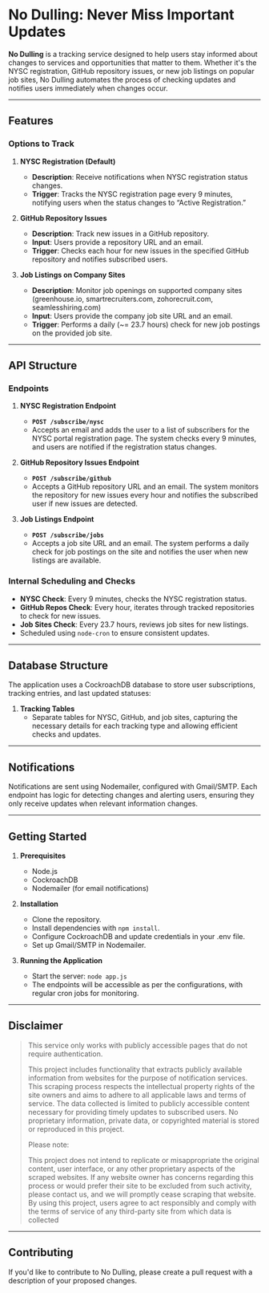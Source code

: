 # No Dulling: Never Miss Important Updates

**No Dulling** is a tracking service designed to help users stay informed about changes to services and opportunities that matter to them. Whether it's the NYSC registration, GitHub repository issues, or new job listings on popular job sites, No Dulling automates the process of checking updates and notifies users immediately when changes occur.

---

## Features

### Options to Track

1. **NYSC Registration (Default)**
   - **Description**: Receive notifications when NYSC registration status changes.
   - **Trigger**: Tracks the NYSC registration page every 9 minutes, notifying users when the status changes to “Active Registration.”

2. **GitHub Repository Issues**
   - **Description**: Track new issues in a GitHub repository.
   - **Input**: Users provide a repository URL and an email.
   - **Trigger**: Checks each hour for new issues in the specified GitHub repository and notifies subscribed users.

3. **Job Listings on Company Sites**
   - **Description**: Monitor job openings on supported company sites (greenhouse.io, smartrecruiters.com, zohorecruit.com, seamlesshiring.com)
   - **Input**: Users provide the company job site URL and an email.
   - **Trigger**: Performs a daily (~= 23.7 hours) check for new job postings on the provided job site.
---

## API Structure

### Endpoints

1. **NYSC Registration Endpoint**
   - **`POST /subscribe/nysc`**
   - Accepts an email and adds the user to a list of subscribers for the NYSC portal registration page. The system checks every 9 minutes, and users are notified if the registration status changes.

2. **GitHub Repository Issues Endpoint**
   - **`POST /subscribe/github`**
   - Accepts a GitHub repository URL and an email. The system monitors the repository for new issues every hour and notifies the subscribed user if new issues are detected.

3. **Job Listings Endpoint**
   - **`POST /subscribe/jobs`**
   - Accepts a job site URL and an email. The system performs a daily check for job postings on the site and notifies the user when new listings are available.

### Internal Scheduling and Checks
   - **NYSC Check**: Every 9 minutes, checks the NYSC registration status.
   - **GitHub Repos Check**: Every hour, iterates through tracked repositories to check for new issues.
   - **Job Sites Check**: Every 23.7 hours, reviews job sites for new listings.
   - Scheduled using `node-cron` to ensure consistent updates.

---

## Database Structure

The application uses a CockroachDB database to store user subscriptions, tracking entries, and last updated statuses:
1. **Tracking Tables**
   - Separate tables for NYSC, GitHub, and job sites, capturing the necessary details for each tracking type and allowing efficient checks and updates.

---

## Notifications

Notifications are sent using Nodemailer, configured with Gmail/SMTP. Each endpoint has logic for detecting changes and alerting users, ensuring they only receive updates when relevant information changes.

---

## Getting Started

1. **Prerequisites**
   - Node.js
   - CockroachDB
   - Nodemailer (for email notifications)

2. **Installation**
   - Clone the repository.
   - Install dependencies with `npm install`.
   - Configure CockroachDB and update credentials in your .env file.
   - Set up Gmail/SMTP in Nodemailer.

3. **Running the Application**
   - Start the server: `node app.js`
   - The endpoints will be accessible as per the configurations, with regular cron jobs for monitoring.

---

## Disclaimer

> This service only works with publicly accessible pages that do not require authentication.
>
> This project includes functionality that extracts publicly available information from websites for the purpose of notification services. This scraping process respects the intellectual property rights of the site owners and aims to adhere to all applicable laws and terms of service. The data collected is limited to publicly accessible content necessary for providing timely updates to subscribed users. No proprietary information, private data, or copyrighted material is stored or reproduced in this project.
>
> Please note:
>
> This project does not intend to replicate or misappropriate the original content, user interface, or any other proprietary aspects of the scraped websites. If any website owner has concerns regarding this process or would prefer their site to be excluded from such activity, please contact us, and we will promptly cease scraping that website. By using this project, users agree to act responsibly and comply with the terms of service of any third-party site from which data is collected

---

## Contributing

If you'd like to contribute to No Dulling, please create a pull request with a description of your proposed changes.

